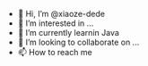 - 👋 Hi, I’m @xiaoze-dede
- 👀 I’m interested in ...
- 🌱 I’m currently learnin Java
- 💞️ I’m looking to collaborate on ...
- 📫 How to reach me 

<!---
xiaoze-dede/xiaoze-dede is a ✨ special ✨ repository because its `README.md` (this file) appears on your GitHub profile.
You can click the Preview link to take a look at your changes.
--->
